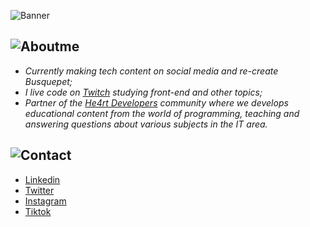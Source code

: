 ![Banner](https://i.imgur.com/57LbnYe.png)

## ![Aboutme](https://i.imgur.com/m15HBrw.gif)

- *Currently making tech content on social media and re-create Busquepet;*
- *I live code on [Twitch](https://www.twitch.tv/moov_) studying front-end and other topics;*
- *Partner of the [He4rt Developers](https://discord.io/he4rt) community where we develops educational content from the world of programming, teaching and answering questions about various subjects in the IT area.*

## ![Contact](https://i.imgur.com/ocBh28K.gif)
- [Linkedin](https://www.linkedin.com/in/mateusmoov/)
- [Twitter](https://twitter.com/mateusmoov)
- [Instagram](https://www.instagram.com/mateusmooov/)
- [Tiktok](https://www.tiktok.com/@moovhe4rt)
